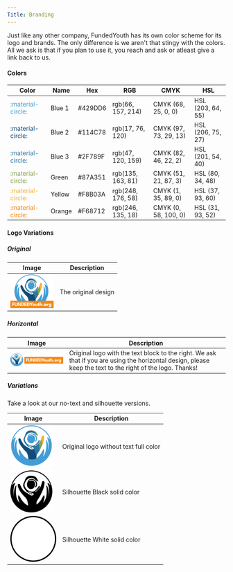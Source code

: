 ```yaml
---
Title: Branding
---
```


Just like any other company, FundedYouth has its own color scheme for its logo and brands. The only difference is we aren't that stingy with the colors. All we ask is that if you plan to use it, you reach and ask or atleast give a link back to us.

#### Colors

| Color                                                 | Name   | Hex     | RGB               | CMYK                  | HSL               |
| ----------------------------------------------------- | ------ | ------- | ----------------- | --------------------- | ----------------- |
| <span style="color: #429DD6">:material-circle:</span> | Blue 1 | #429DD6 | rgb(66, 157, 214) | CMYK (68, 25, 0, 0)   | HSL (203, 64, 55) |
| <span style="color: #114C78">:material-circle:</span> | Blue 2 | #114C78 | rgb(17, 76, 120)  | CMYK (97, 73, 29, 13) | HSL (206, 75, 27) |
| <span style="color: #2F789F">:material-circle:</span> | Blue 3 | #2F789F | rgb(47, 120, 159) | CMYK (82, 46, 22, 2)  | HSL (201, 54, 40) |
| <span style="color: #87A351">:material-circle:</span> | Green  | #87A351 | rgb(135, 163, 81) | CMYK (51, 21, 87, 3)  | HSL (80, 34, 48)  |
| <span style="color: #F8B03A">:material-circle:</span> | Yellow | #F8B03A | rgb(248, 176, 58) | CMYK (1, 35, 89, 0)   | HSL (37, 93, 60)  |
| <span style="color: #F68712">:material-circle:</span> | Orange | #F68712 | rgb(246, 135, 18) | CMYK (0, 58, 100, 0)  | HSL (31, 93, 52)  |

#### Logo Variations

##### Original

| Image                                                                    | Description         |
| ------------------------------------------------------------------------ | ------------------- |
| <img src="../../assets/FundedYouth-Original.svg" style="width: 100px;"/> | The original design |

##### Horizontal

| Image                                                                            | Description                                                                                                                                                |
| -------------------------------------------------------------------------------- | ---------------------------------------------------------------------------------------------------------------------------------------------------------- |
| <img src="../../assets/FundedYouth-Horizontal-Logo.png" style="width: 300px;" /> | Original logo with the text block to the right. We ask that if you are using the horizontal design, please keep the text to the right of the logo. Thanks! |

##### Variations

Take a look at our no-text and silhouette versions.

| Image                                                                                                                     | Description                           |
| ------------------------------------------------------------------------------------------------------------------------- | ------------------------------------- |
| <img src="../../assets/logo.png" style="width: 97px;">                                                                    | Original logo without text full color |
| <img src="../../assets/FundedYouth-SVG-Silhouette-Black.svg" style="width: 97px;">                                        | Silhouette Black solid color          |
| <img src="../../assets/logo-white.svg" style="width: 100px; background-color: black; border-radius: 100%; padding: 3px;"> | Silhouette White solid color          |
